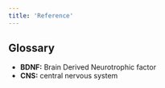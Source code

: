 ```yaml
---
title: 'Reference'
---
```


## Glossary

- **BDNF:** Brain Derived Neurotrophic factor
- **CNS:** central nervous system

